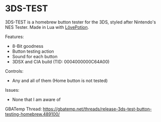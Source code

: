 # 3DS-TEST
3DS-TEST is a homebrew button tester for the 3DS, styled after Nintendo's NES Tester.
Made in Lua with [LövePotion](https://github.com/TurtleP/LovePotion).

Features:
- 8-Bit goodness
- Button testing action
- Sound for each button
- 3DSX and CIA build (TID: 0004000000C64A00)

Controls:
- Any and all of them (Home button is not tested)

Issues:
- None that I am aware of

GBATemp Thread: https://gbatemp.net/threads/release-3ds-test-button-testing-homebrew.489100/
